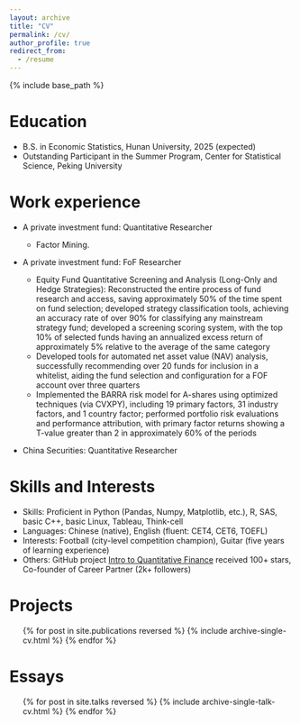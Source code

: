 ```yaml
---
layout: archive
title: "CV"
permalink: /cv/
author_profile: true
redirect_from:
  - /resume
---
```


{% include base_path %}

Education
======

* B.S. in Economic Statistics, Hunan University, 2025 (expected)
* Outstanding Participant in the Summer Program, Center for Statistical Science, Peking University

Work experience
======
* A private investment fund: Quantitative Researcher
  * Factor Mining.

* A private investment fund: FoF Researcher
  * Equity Fund Quantitative Screening and Analysis (Long-Only and Hedge Strategies): Reconstructed the entire process of fund research and access, saving approximately 50% of the time spent on fund selection; developed strategy classification tools, achieving an accuracy rate of over 90% for classifying any mainstream strategy fund; developed a screening scoring system, with the top 10% of selected funds having an annualized excess return of approximately 5% relative to the average of the same category 
  * Developed tools for automated net asset value (NAV) analysis, successfully recommending over 20 funds for inclusion in a whitelist, aiding the fund selection and configuration for a FOF account over three quarters 
  * Implemented the BARRA risk model for A-shares using optimized techniques (via CVXPY), including 19 primary factors, 31 industry factors, and 1 country factor; performed portfolio risk evaluations and performance attribution, with primary factor returns showing a T-value greater than 2 in approximately 60% of the periods

* China Securities: Quantitative Researcher


Skills and Interests
======
* Skills: Proficient in Python (Pandas, Numpy, Matplotlib, etc.), R, SAS, basic C++, basic Linux, Tableau, Think-cell
* Languages: Chinese (native), English (fluent: CET4, CET6, TOEFL)
* Interests: Football (city-level competition champion), Guitar (five years of learning experience)
* Others: GitHub project [Intro to Quantitative Finance](https://github.com/Barca0412/Introduction-to-Quantitative-Finance) received 100+ stars, Co-founder of Career Partner (2k+ followers)

Projects
======
  <ul>{% for post in site.publications reversed %}
    {% include archive-single-cv.html %}
  {% endfor %}</ul>
  
Essays
======
  <ul>{% for post in site.talks reversed %}
    {% include archive-single-talk-cv.html  %}
  {% endfor %}</ul>


